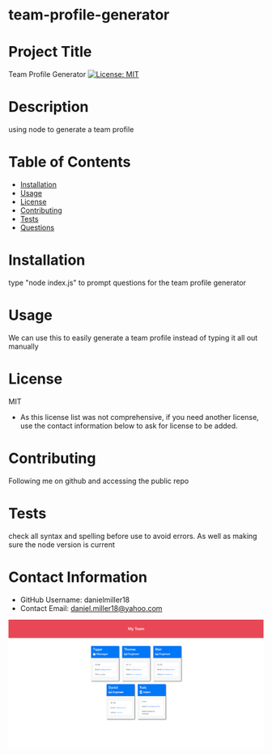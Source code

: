 # team-profile-generator

# Project Title
Team Profile Generator
[![License: MIT](https://img.shields.io/badge/License-MIT-yellow.svg)](https://opensource.org/licenses/MIT)

# Description
using node to generate a team profile

# Table of Contents 
* [Installation](#-Installation)
* [Usage](#-Usage)
* [License](#-Installation)
* [Contributing](#-Contributing)
* [Tests](#-Tests)
* [Questions](#-Contact-Information)
    
# Installation
type "node index.js" to prompt questions for the team profile generator

# Usage
We can use this to easily generate a team profile instead of typing it all out manually

# License 
MIT
* As this license list was not comprehensive, if you need another license, use the contact information below to ask for license to be added. 

# Contributing 
Following me on github and accessing the public repo

# Tests
check all syntax and spelling before use to avoid errors. As well as making sure the node version is current

# Contact Information 
* GitHub Username: danielmiller18
* Contact Email: daniel.miller18@yahoo.com



![team-profile](assets/teamprofile.PNG)